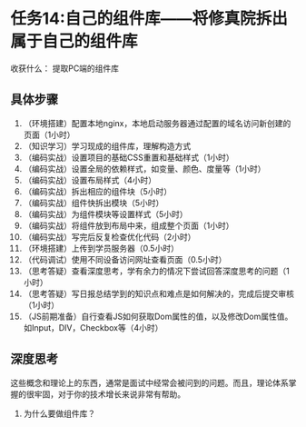 # 任务14:自己的组件库——将修真院拆出属于自己的组件库

收获什么： 提取PC端的组件库

## 具体步骤

1. （环境搭建）配置本地nginx，本地启动服务器通过配置的域名访问新创建的页面（1小时）
2. （知识学习）学习现成的组件库，理解构造方式
3. （编码实战）设置项目的基础CSS重置和基础样式（1小时）
4. （编码实战）设置全局的依赖样式，如变量、颜色、度量等（1小时）
5. （编码实战）设置布局样式（4小时）
6. （编码实战）拆出相应的组件块（5小时）
7. （编码实战）组件快拆出模块（5小时）
8. （编码实战）为组件模块等设置样式（5小时）
9. （编码实战）将组件放到布局中来，组成整个页面（1小时）
10. （编码实战）写完后反复检查优化代码（2小时）
11. （环境搭建）上传到学员服务器（0.5小时）
12. （代码调试）使用不同设备访问网址查看页面（0.5小时）
13. （思考答疑）查看深度思考，学有余力的情况下尝试回答深度思考的问题（1小时）
14. （思考答疑）写日报总结学到的知识点和难点是如何解决的，完成后提交审核（1小时）
15. （JS前期准备）自行查看JS如何获取Dom属性的值，以及修改Dom属性值。如Input，DIV，Checkbox等（4小时）

## 深度思考

这些概念和理论上的东西，通常是面试中经常会被问到的问题。而且，理论体系掌握的很牢固，对于你的技术增长来说非常有帮助。

1. 为什么要做组件库？